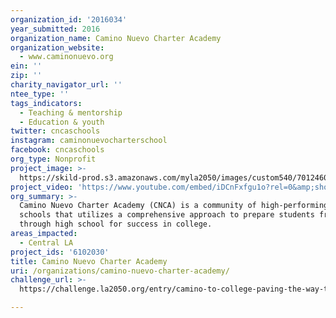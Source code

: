 ```yaml
---
organization_id: '2016034'
year_submitted: 2016
organization_name: Camino Nuevo Charter Academy
organization_website:
  - www.caminonuevo.org
ein: ''
zip: ''
charity_navigator_url: ''
ntee_type: ''
tags_indicators:
  - Teaching & mentorship
  - Education & youth
twitter: cncaschools
instagram: caminonuevocharterschool
facebook: cncaschools
org_type: Nonprofit
project_image: >-
  https://skild-prod.s3.amazonaws.com/myla2050/images/custom540/7012460625741-team89.jpg
project_video: 'https://www.youtube.com/embed/iDCnFxfgu1o?rel=0&amp;showinfo=0'
org_summary: >-
  Camino Nuevo Charter Academy (CNCA) is a community of high-performing public
  schools that utilizes a comprehensive approach to prepare students from PreK
  through high school for success in college.
areas_impacted:
  - Central LA
project_ids: '6102030'
title: Camino Nuevo Charter Academy
uri: /organizations/camino-nuevo-charter-academy/
challenge_url: >-
  https://challenge.la2050.org/entry/camino-to-college-paving-the-way-to-and-through-college-for-urban-youth

---
```

